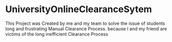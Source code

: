 # UniversityOnlineClearanceSytem
This Project was Created by me and my team to solve the issue of students long and frustrating Manual Clearance Process. because I and my friend are victims of the long inefficient  Clearance Process
